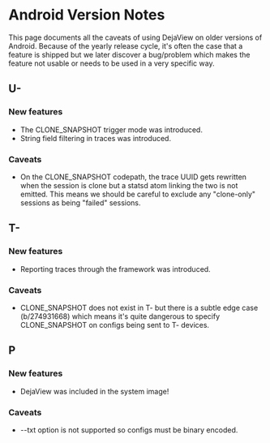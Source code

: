 # Android Version Notes
This page documents all the caveats of using DejaView on older versions of
Android. Because of the yearly release cycle, it's often the case that a
feature is shipped but we later discover a bug/problem which makes the feature
not usable or needs to be used in a very specific way.

## U-
### New features
* The CLONE_SNAPSHOT trigger mode was introduced.
* String field filtering in traces was introduced.

### Caveats
* On the CLONE_SNAPSHOT codepath, the trace UUID gets rewritten when the session
  is clone but a statsd atom linking the two is not emitted. This means we
  should be careful to exclude any "clone-only" sessions as being "failed"
  sessions.

## T-
### New features
* Reporting traces through the framework was introduced.

### Caveats
* CLONE_SNAPSHOT does not exist in T- but there is a subtle edge case
  (b/274931668) which means it's quite dangerous to specify CLONE_SNAPSHOT on
  configs being sent to T- devices.

## P
### New features
* DejaView was included in the system image!

### Caveats
* --txt option is not supported so configs must be binary encoded.
